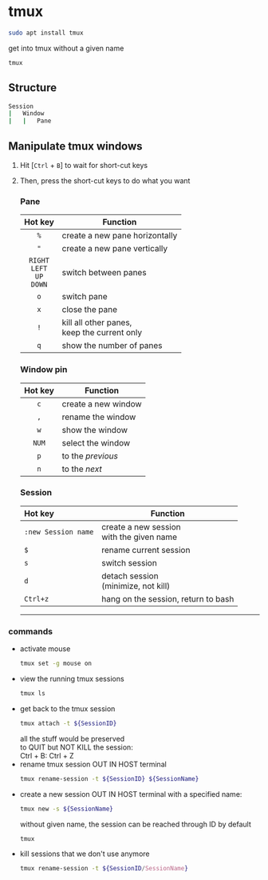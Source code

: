 # tmux
```bash
sudo apt install tmux
```
get into tmux without a given name
```bash
tmux
```
## Structure
```bash
Session
|   Window
|   |   Pane
```
## Manipulate tmux windows
1. Hit [`Ctrl` + `B`] to wait for short-cut keys
2. Then, press the short-cut keys to do what you want

    ### Pane
    |               Hot key               | Function                                       |
    | :---------------------------------: | ---------------------------------------------- |
    |                 `%`                 | create a new pane horizontally                 |
    |                 `"`                 | create a new pane vertically                   |
    | `RIGHT`<br>`LEFT`<br>`UP`<br>`DOWN` | switch between panes                           |
    |                 `o`                 | switch pane                                    |
    |                 `x`                 | close the pane                                 |
    |                 `!`                 | kill all other panes,<br>keep the current only |
    |                 `q`                 | show the number of panes                       |
    ### Window pin
    | Hot key | Function            |
    | :-----: | ------------------- |
    |   `c`   | create a new window |
    |   `,`   | rename the window   |
    |   `w`   | show the window     |
    |  `NUM`  | select the window   |
    |   `p`   | to the *previous*   |
    |   `n`   | to the *next*       |
    ### Session
    | Hot key             | Function                                    |
    | :------------------ | ------------------------------------------- |
    | `:new Session name` | create a new session<br>with the given name |
    | `$`                 | rename current session                      |
    | `s`                 | switch session                              |
    | `d`                 | detach session<br>(minimize, not kill)      |
    | `Ctrl+z`            | hang on the session, return to bash         |

    ***
### commands
- activate mouse 
  ```bash
  tmux set -g mouse on
  ```
- view the running tmux sessions
    ```bash
    tmux ls
    ```
- get back to the tmux session
    ```bash
    tmux attach -t ${SessionID}
    ```
    all the stuff would be preserved  
    to QUIT but NOT KILL the session:  
    Ctrl + B: Ctrl + Z
- rename tmux session OUT IN HOST terminal
    ```bash
    tmux rename-session -t ${SessionID} ${SessionName}
    ```
- create a new session OUT IN HOST terminal
    with a specified name:
    ```bash
    tmux new -s ${SessionName}
    ```
    without given name, the session can be reached through ID by default
    ```bash
    tmux
    ```
- kill sessions that we don't use anymore
    ```bash
    tmux rename-session -t ${SessionID/SessionName}
    ```
